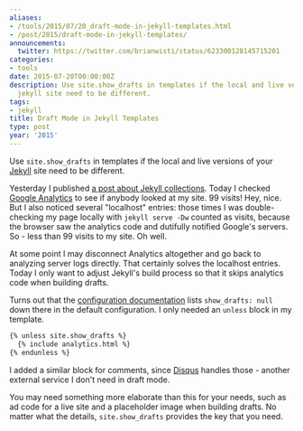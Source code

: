 ```yaml
---
aliases:
- /tools/2015/07/20_draft-mode-in-jekyll-templates.html
- /post/2015/draft-mode-in-jekyll-templates/
announcements:
  twitter: https://twitter.com/brianwisti/status/623300128145715201
categories:
- tools
date: 2015-07-20T00:00:00Z
description: Use site.show_drafts in templates if the local and live versions of your
  jekyll site need to be different.
tags:
- jekyll
title: Draft Mode in Jekyll Templates
type: post
year: '2015'
---
```

[Jekyll]:  http://jekyllrb.com
Use `site.show_drafts` in templates if the local and live versions of your [Jekyll][] site need to be different.
<!--more-->

[a post about Jekyll collections]: /post/2015/making-a-jekyll-collection/
[Google Analytics]: http://www.google.com/analytics/
Yesterday I published [a post about Jekyll collections][].  Today I checked [Google Analytics][] to see if
anybody looked at my site. 99 visits! Hey, nice. But I also noticed several "localhost" entries: those times I
was double-checking my page locally with `jekyll serve -Dw` counted as visits, because the browser saw
the analytics code and dutifully notified Google's servers. So - less than 99 visits to my site. Oh well.

At some point I may disconnect Analytics altogether and go back to analyzing server logs directly. That
certainly solves the localhost entries. Today I only want to adjust Jekyll's build process so that it
skips analytics code when building drafts.

[configuration documentation]: http://jekyllrb.com/docs/configuration/
Turns out that the [configuration documentation][] lists `show_drafts: null` down there in the default
configuration. I only needed an `unless` block in my template.

``` handlebars
{% unless site.show_drafts %}
  {% include analytics.html %}
{% endunless %}
```

[Disqus]: https://disqus.com/
I added a similar block for comments, since [Disqus][] handles those -  another external service I don't need
in draft mode.

You may need something more elaborate than this for your needs, such as  ad code for a live site and a
placeholder image when building drafts. No matter what the details, `site.show_drafts` provides the key that
you need.
